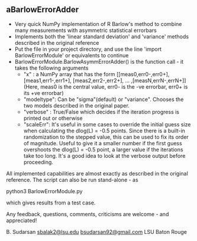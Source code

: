 aBarlowErrorAdder
----------------

* Very quick NumPy implementation of R Barlow's method to combine many measurements with asymmetric statistical errorbars
* Implements both the 'linear standard deviation' and 'variance' methods described in the original reference
* Put the file in your project directory, and use the line 'import BarlowErrorModule' or equivalents to continue
* BarlowErrorModule.BarlowAsymmErrorAdder() is the function call - it takes the following arguments
	- "x" : a NumPy array that has the form [[meas0,err0-,err0+], [meas1,err1-,err1+], [meas2,err2-,err2+], ... ,[measN,errN-,errN+]]
	 		(Here, meas0 is the central value, err0- is the -ve errorbar, err0+ is its +ve errorbar) 
	- "modeltype": Can be  "sigma"(default) or "variance". Chooses the two models described in the original paper.
	- "verbose" : True/False which decides if the iteration progress is printed out or otherwise
	- "scaleErr": It's useful in some cases to override the initial guess size when calculating the dlog(L) = -0.5 points. Since there is a built-in
				  randomization to the stepped value, this can be used to fix its order of magnitude. Useful to give it a smaller number if the
				  first guess overshoots the dlog(L) = -0.5 point, a larger value if the iterations take too long. It's a good idea to look at the verbose output
				  before proceeding. 
				  
All implemented capabilities are almost exactly as described in the original reference. The script can also be run stand-alone - as 

python3 BarlowErrorModule.py

which gives results from a test case.

Any feedback, questions, comments, criticisms are welcome - and appreciated! 

B. Sudarsan
sbalak2@lsu.edu
bsudarsan92@gmail.com
LSU Baton Rouge
